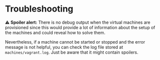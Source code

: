 # Troubleshooting

⚠️ **Spoiler alert:** There is no debug output when the virtual machines are provisioned since this would provide a lot of information about the setup of the machines and could reveal how to solve them.

Nevertheless, if a machine cannot be started or stopped and the error message is not helpful, you can check the log file stored at `machines/vagrant.log`. Just be aware that it might contain spoilers.
